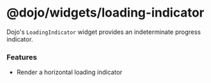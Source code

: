 # @dojo/widgets/loading-indicator

Dojo's `LoadingIndicator` widget provides an indeterminate progress indicator.

### Features

- Render a horizontal loading indicator
